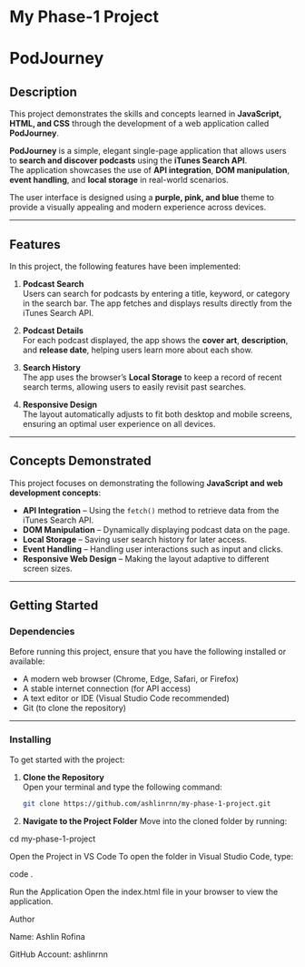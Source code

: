 # My Phase-1 Project
# PodJourney

## Description

This project demonstrates the skills and concepts learned in **JavaScript, HTML, and CSS** through the development of a web application called **PodJourney**.  

**PodJourney** is a simple, elegant single-page application that allows users to **search and discover podcasts** using the **iTunes Search API**.  
The application showcases the use of **API integration**, **DOM manipulation**, **event handling**, and **local storage** in real-world scenarios.  

The user interface is designed using a **purple, pink, and blue** theme to provide a visually appealing and modern experience across devices.

---

## Features

In this project, the following features have been implemented:

1. **Podcast Search**  
   Users can search for podcasts by entering a title, keyword, or category in the search bar. The app fetches and displays results directly from the iTunes Search API.

2. **Podcast Details**  
   For each podcast displayed, the app shows the **cover art**, **description**, and **release date**, helping users learn more about each show.

3. **Search History**  
   The app uses the browser’s **Local Storage** to keep a record of recent search terms, allowing users to easily revisit past searches.

4. **Responsive Design**  
   The layout automatically adjusts to fit both desktop and mobile screens, ensuring an optimal user experience on all devices.

---

## Concepts Demonstrated

This project focuses on demonstrating the following **JavaScript and web development concepts**:

- **API Integration** – Using the `fetch()` method to retrieve data from the iTunes Search API.  
- **DOM Manipulation** – Dynamically displaying podcast data on the page.  
- **Local Storage** – Saving user search history for later access.  
- **Event Handling** – Handling user interactions such as input and clicks.  
- **Responsive Web Design** – Making the layout adaptive to different screen sizes.  

---

## Getting Started

### Dependencies

Before running this project, ensure that you have the following installed or available:
* A modern web browser (Chrome, Edge, Safari, or Firefox)
* A stable internet connection (for API access)
* A text editor or IDE (Visual Studio Code recommended)
* Git (to clone the repository)

---

### Installing

To get started with the project:

1. **Clone the Repository**  
   Open your terminal and type the following command:

   ```bash
   git clone https://github.com/ashlinrnn/my-phase-1-project.git 

2. **Navigate to the Project Folder**
Move into the cloned folder by running:

cd my-phase-1-project


Open the Project in VS Code
To open the folder in Visual Studio Code, type:

code .


Run the Application
Open the index.html file in your browser to view the application.

Author

Name: Ashlin Rofina

GitHub Account: ashlinrnn
